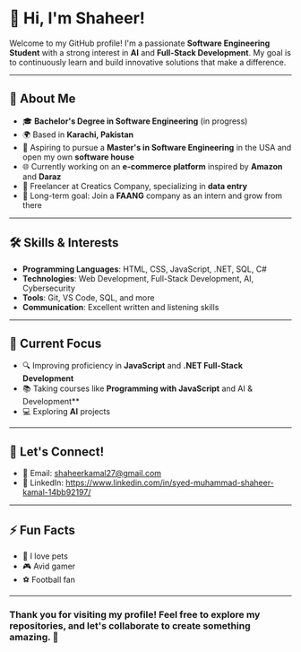 # 👋 Hi, I'm Shaheer!

Welcome to my GitHub profile! I'm a passionate **Software Engineering Student** with a strong interest in **AI** and **Full-Stack Development**. My goal is to continuously learn and build innovative solutions that make a difference.

---

## 🌟 About Me
- 🎓 **Bachelor's Degree in Software Engineering** (in progress)  
- 🌍 Based in **Karachi, Pakistan**  
- 🚀 Aspiring to pursue a **Master's in Software Engineering** in the USA and open my own **software house**  
- 🌐 Currently working on an **e-commerce platform** inspired by **Amazon** and **Daraz**  
- 💼 Freelancer at Creatics Company, specializing in **data entry**  
- 🎯 Long-term goal: Join a **FAANG** company as an intern and grow from there  

---

## 🛠 Skills & Interests
- **Programming Languages**: HTML, CSS, JavaScript, .NET, SQL, C#  
- **Technologies**: Web Development, Full-Stack Development, AI, Cybersecurity  
- **Tools**: Git, VS Code, SQL, and more  
- **Communication**: Excellent written and listening skills  

---

## 🌱 Current Focus
- 🔍 Improving proficiency in **JavaScript** and **.NET Full-Stack Development**  
- 📚 Taking courses like **Programming with JavaScript** and AI & Development**  
- 💻 Exploring **AI** projects  

---

## 💬 Let's Connect!
- 📧 Email: shaheerkamal27@gmail.com  
- 💼 LinkedIn: https://www.linkedin.com/in/syed-muhammad-shaheer-kamal-14bb92197/  

---

## ⚡ Fun Facts
- 🐾 I love pets  
- 🎮 Avid gamer   
- ⚽ Football fan  

---

### Thank you for visiting my profile! Feel free to explore my repositories, and let's collaborate to create something amazing. 🌟
